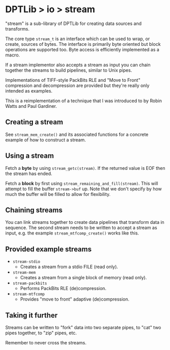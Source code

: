 DPTLib > io > stream
====================
"stream" is a sub-library of DPTLib for creating data sources and transforms.

The core type `stream_t` is an interface which can be used to wrap, or create, sources of bytes. The interface is primarily byte oriented but block operations are supported too. Byte access is efficiently implemented as a macro.

If a stream implementor also accepts a stream as input you can chain together the streams to build pipelines, similar to Unix pipes.

Implementations of TIFF-style PackBits RLE and "Move to Front" compression and decompression are provided but they're really only intended as examples.

This is a reimplementation of a technique that I was introduced to by Robin Watts and Paul Gardiner.

Creating a stream
-----------------
See `stream_mem_create()` and its associated functions for a concrete example of how to construct a stream.

Using a stream
--------------
Fetch a **byte** by using `stream_getc(stream)`. If the returned value is EOF then the stream has ended.

Fetch a **block** by first using `stream_remaining_and_fill(stream)`. This will attempt to fill the buffer `stream->buf` up. Note that we don't specify by how much the buffer will be filled to allow for flexibility.

Chaining streams
----------------
You can link streams together to create data pipelines that transform data in sequence. The second stream needs to be written to accept a stream as input, e.g. the example `stream_mtfcomp_create()` works like this.

Provided example streams
------------------------
* `stream-stdio`
  - Creates a stream from a stdio FILE (read only).
* `stream-mem`
  - Creates a stream from a single block of memory (read only).
* `stream-packbits`
  - Performs PackBits RLE (de)compression.
* `stream-mtfcomp`
  - Provides "move to front" adaptive (de)compression.

Taking it further
-----------------
Streams can be written to "fork" data into two separate pipes, to "cat" two pipes together, to "zip" pipes, etc.

Remember to never cross the streams.
